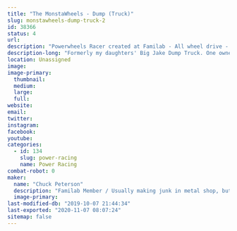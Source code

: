 ```yaml
---
title: "The MonstaWheels - Dump (Truck)"
slug: monstawheels-dump-truck-2
id: 38366
status: 4
url: 
description: "Powerwheels Racer created at Familab - All wheel drive - Direct drive at each wheel - Adjustable ride height"
description-long: "Formerly my daughters' Big Jake Dump Truck. One owner - Since the 90's."
location: Unassigned
image: 
image-primary:
  thumbnail: 
  medium: 
  large: 
  full: 
website: 
email: 
twitter: 
instagram: 
facebook: 
youtube: 
categories:
  - id: 134
    slug: power-racing
    name: Power Racing
combat-robot: 0
maker:
  name: "Chuck Peterson"
  description: "Familab Member / Usually making junk in metal shop, but also tend to spend way too much time with the laser, welder, plasma cutter and wood shop..."
  image-primary: 
last-modified-db: "2019-10-07 21:44:34"
last-exported: "2020-11-07 08:07:24"
sitemap: false
---
```

